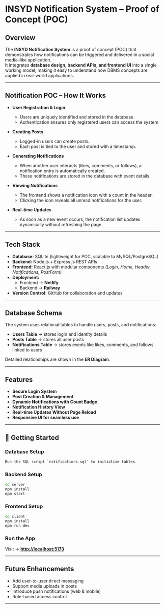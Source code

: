 # INSYD Notification System – Proof of Concept (POC)

## Overview
The **INSYD Notification System** is a proof of concept (POC) that demonstrates how notifications can be triggered and delivered in a social media–like application.  
It integrates **database design, backend APIs, and frontend UI** into a single working model, making it easy to understand how DBMS concepts are applied in real-world applications.

---

## Notification POC – How It Works

- **User Registration & Login**  
  - Users are uniquely identified and stored in the database.  
  - Authentication ensures only registered users can access the system.  

- **Creating Posts**  
  - Logged-in users can create posts.  
  - Each post is tied to the user and stored with a timestamp.  

- **Generating Notifications**  
  - When another user interacts (likes, comments, or follows), a notification entry is automatically created.  
  - These notifications are stored in the database with event details.  

- **Viewing Notifications**  
  - The frontend shows a notification icon with a count in the header.  
  - Clicking the icon reveals all unread notifications for the user.  

- **Real-time Updates**  
  - As soon as a new event occurs, the notification list updates dynamically without refreshing the page.  

---

## Tech Stack

- **Database:** SQLite (lightweight for POC, scalable to MySQL/PostgreSQL)  
- **Backend:** Node.js + Express.js REST APIs  
- **Frontend:** React.js with modular components *(Login, Home, Header, Notifications, PostForm)*  
- **Deployment:**  
  - Frontend → **Netlify**  
  - Backend → **Railway**  
- **Version Control:** GitHub for collaboration and updates  

---

## Database Schema

The system uses relational tables to handle users, posts, and notifications:

- **Users Table** → stores login and identity details  
- **Posts Table** → stores all user posts  
- **Notifications Table** → stores events like likes, comments, and follows linked to users  

Detailed relationships are shown in the **ER Diagram**.  

---

## Features

- **Secure Login System**  
- **Post Creation & Management**  
- **Dynamic Notifications with Count Badge**  
- **Notification History View**  
- **Real-time Updates Without Page Reload**  
- **Responsive UI for seamless use**  

---

## 🏁 Getting Started

### Database Setup
```bash
Run the SQL script `notifications.sql` to initialize tables.
````

### Backend Setup

```bash
cd server
npm install
npm start
```

### Frontend Setup

```bash
cd client
npm install
npm run dev
```

### Run the App

Visit → **[http://localhost:5173](http://localhost:5173)**

---

## Future Enhancements

* Add user-to-user direct messaging
* Support media uploads in posts
* Introduce push notifications (web & mobile)
* Role-based access control

---

